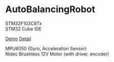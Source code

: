 # AutoBalancingRobot
STM32F103C8Tx<br>
STM32 Cube IDE

[Demo](https://youtu.be/rwV1_ijPVcU)
[Detail](https://frank-embedded.blogspot.com/2023/02/auto-balance-robot-stm32f103c8tx.html)

MPU6050 (Gyro, Acceleration Sensor)<br>
Nidec Brushless 12V Motor (with driver, encoder)<br>
